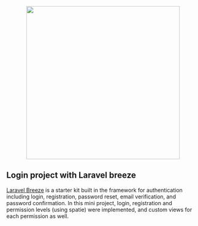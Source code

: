 <p align="center"><a href="https://laravel.com" target="_blank"><img src="https://raw.githubusercontent.com/laravel/art/master/logo-lockup/5%20SVG/2%20CMYK/1%20Full%20Color/laravel-logolockup-cmyk-red.svg" width="400"></a></p>

## Login project with Laravel breeze

[Laravel Breeze](https://laravel.com/docs/9.x/starter-kits) is a starter kit built in the framework for authentication including login, registration, password reset, email verification, and password confirmation. In this mini project, login, registration and permission levels (using spatie) were implemented, and custom views for each permission as well. 

